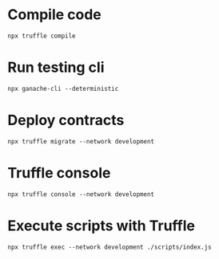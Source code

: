 # Compile code
`npx truffle compile`

# Run testing cli
`npx ganache-cli --deterministic`

# Deploy contracts
`npx truffle migrate --network development`

# Truffle console
`npx truffle console --network development`

# Execute scripts with Truffle
`npx truffle exec --network development ./scripts/index.js`
